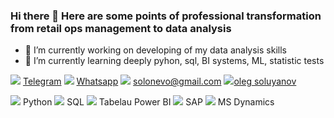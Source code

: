 ### Hi there 👋 Here are some points of professional transformation from retail ops management to data analysis

- 🔭 I’m currently working on developing of my data analysis skills
- 🌱 I’m currently learning deeply pyhon, sql, BI systems, ML, statistic tests


[<img src="https://img.icons8.com/nolan/64/telegram-app.png"/>](https://t.me/Ingamba/) [Telegram](https://t.me/Ingamba/)
[<img src="https://img.icons8.com/nolan/64/whatsapp.png"/>](https://wa.me/+79291042316/) [Whatsapp](https://wa.me/+79291042316/)
[<img src="https://img.icons8.com/nolan/64/gmail.png"/>](mailto:solonevo@gmail.com) solonevo@gmail.com
[<img src="https://img.icons8.com/nolan/64/linkedin.png"/>](https://linkedin.com/in/oleg-soluyanov-bb392747/)[oleg soluyanov](https://linkedin.com/in/oleg-soluyanov-bb392747/)


<img src="https://img.icons8.com/color/48/000000/python--v1.png"/> Python <img src="https://img.icons8.com/color-glass/48/000000/sql.png"/> SQL <img src="https://img.icons8.com/color/48/000000/power-bi.png"/> Tabelau Power BI <img src="https://img.icons8.com/color/48/000000/sap.png"/> SAP <img src="https://img.icons8.com/color/48/000000/dynamics-365.png"/> MS Dynamics
